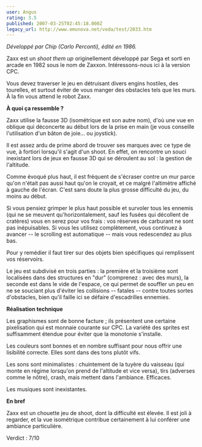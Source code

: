 ```yaml
---
user: Angus
rating: 3.5
published: 2007-03-25T02:45:18.000Z
legacy_url: http://www.emunova.net/veda/test/2033.htm
---
```

_Développé par Chip (Carlo Perconti), édité en 1986\._  

  

Zaxx est un _shoot them up_ originellement développé par Sega et sorti en arcade en 1982 sous le nom de Zaxxon. Intéressons-nous ici à la version CPC.  

  

Vous devez traverser le jeu en détruisant divers engins hostiles, des tourelles, et surtout éviter de vous manger des obstacles tels que les murs. À la fin vous attend le robot Zaxx.  

  

**À quoi ça ressemble ?**  

  

Zaxx utilise la fausse 3D (isométrique est son autre nom), d'où une vue en oblique qui déconcerte au début lors de la prise en main (je vous conseille l'utilisation d'un bâton de joie... ou joystick).  

  

Il est assez ardu de prime abord de trouver ses marques avec ce type de vue, à fortiori lorsqu'il s'agit d'un shoot. En effet, on rencontre un souci inexistant lors de jeux en fausse 3D qui se déroulent au sol : la gestion de l'altitude.  

  

Comme évoqué plus haut, il est fréquent de s'écraser contre un mur parce qu'on n'était pas aussi haut qu'on le croyait, et ce malgré l'altimètre affiché à gauche de l'écran. C'est sans doute la plus grosse difficulté du jeu, du moins au début.  

  

Si vous pensiez grimper le plus haut possible et survoler tous les ennemis (qui ne se meuvent qu'horizontalement, sauf les fusées qui décollent de cratères) vous en serez pour vos frais : vos réserves de carburant ne sont pas inépuisables. Si vous les utilisez complètement, vous continuez à avancer -- le scrolling est automatique -- mais vous redescendez au plus bas.  

Pour y remédier il faut tirer sur des objets bien spécifiques qui remplissent vos réservoirs.  

  

Le jeu est subdivisé en trois parties : la première et la troisième sont localisées dans des structures en "dur" (comprenez : avec des murs), la seconde est dans le vide de l'espace, ce qui permet de souffler un peu en ne se souciant plus d'éviter les collisions -- fatales -- contre toutes sortes d'obstacles, bien qu'il faille ici se défaire d'escadrilles ennemies.  

  

**Réalisation technique**  

  

Les graphismes sont de bonne facture ; ils présentent une certaine pixelisation qui est monnaie courante sur CPC. La variété des sprites est suffisamment étendue pour éviter que la monotonie s'installe.  

  

Les couleurs sont bonnes et en nombre suffisant pour nous offrir une lisibilité correcte. Elles sont dans des tons plutôt vifs.  

  

Les sons sont minimalistes : chuintement de la tuyère du vaisseau (qui monte en régime lorsqu'on prend de l'altitude et vice versa), tirs (adverses comme le nôtre), crash, mais mettent dans l'ambiance. Efficaces.  

  

Les musiques sont inexistantes.  

  

**En bref**  

  

Zaxx est un chouette jeu de shoot, dont la difficulté est élevée. Il est joli à regarder, et la vue isométrique contribue certainement à lui conférer une ambiance particulière.  

  

Verdict : 7/10